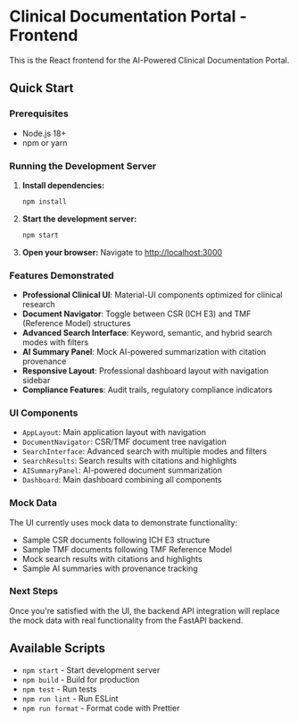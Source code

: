 # Clinical Documentation Portal - Frontend

This is the React frontend for the AI-Powered Clinical Documentation Portal.

## Quick Start

### Prerequisites
- Node.js 18+ 
- npm or yarn

### Running the Development Server

1. **Install dependencies:**
   ```bash
   npm install
   ```

2. **Start the development server:**
   ```bash
   npm start
   ```

3. **Open your browser:**
   Navigate to [http://localhost:3000](http://localhost:3000)

### Features Demonstrated

- **Professional Clinical UI**: Material-UI components optimized for clinical research
- **Document Navigator**: Toggle between CSR (ICH E3) and TMF (Reference Model) structures
- **Advanced Search Interface**: Keyword, semantic, and hybrid search modes with filters
- **AI Summary Panel**: Mock AI-powered summarization with citation provenance
- **Responsive Layout**: Professional dashboard layout with navigation sidebar
- **Compliance Features**: Audit trails, regulatory compliance indicators

### UI Components

- `AppLayout`: Main application layout with navigation
- `DocumentNavigator`: CSR/TMF document tree navigation
- `SearchInterface`: Advanced search with multiple modes and filters  
- `SearchResults`: Search results with citations and highlights
- `AISummaryPanel`: AI-powered document summarization
- `Dashboard`: Main dashboard combining all components

### Mock Data

The UI currently uses mock data to demonstrate functionality:
- Sample CSR documents following ICH E3 structure
- Sample TMF documents following TMF Reference Model
- Mock search results with citations and highlights
- Sample AI summaries with provenance tracking

### Next Steps

Once you're satisfied with the UI, the backend API integration will replace the mock data with real functionality from the FastAPI backend.

## Available Scripts

- `npm start` - Start development server
- `npm build` - Build for production
- `npm test` - Run tests
- `npm run lint` - Run ESLint
- `npm run format` - Format code with Prettier